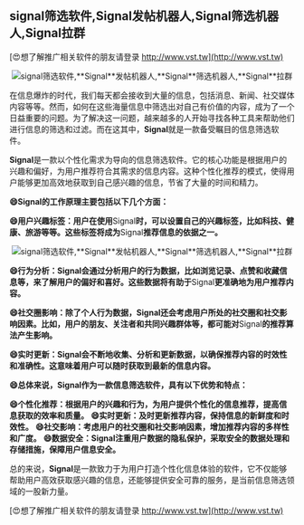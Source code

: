 ## **signal筛选软件,**Signal**发帖机器人,**Signal**筛选机器人,**Signal**拉群**

[😍想了解推广相关软件的朋友请登录 http://www.vst.tw](http://www.vst.tw)

 <center><img src="https://vst.tw/MP4/tuiguang/png/5.png" alt="signal筛选软件,**Signal**发帖机器人,**Signal**筛选机器人,**Signal**拉群"></center>

在信息爆炸的时代，我们每天都会接收到大量的信息，包括消息、新闻、社交媒体内容等等。然而，如何在这些海量信息中筛选出对自己有价值的内容，成为了一个日益重要的问题。为了解决这一问题，越来越多的人开始寻找各种工具来帮助他们进行信息的筛选和过滤。而在这其中，**Signal**就是一款备受瞩目的信息筛选软件。

**Signal**是一款以个性化需求为导向的信息筛选软件。它的核心功能是根据用户的兴趣和偏好，为用户推荐符合其需求的信息内容。这种个性化推荐的模式，使得用户能够更加高效地获取到自己感兴趣的信息，节省了大量的时间和精力。

**😄**Signal**的工作原理主要包括以下几个方面：**

**😄用户兴趣标签：用户在使用**Signal**时，可以设置自己的兴趣标签，比如科技、健康、旅游等等。这些标签将成为**Signal**推荐信息的依据之一。**

 <center><img src="https://vst.tw/MP4/tuiguang/png/8.png" alt="signal筛选软件,**Signal**发帖机器人,**Signal**筛选机器人,**Signal**拉群"></center>

**😄行为分析：**Signal**会通过分析用户的行为数据，比如浏览记录、点赞和收藏信息等，来了解用户的偏好和喜好。这些数据将有助于**Signal**更准确地为用户推荐内容。**

**😄社交圈影响：除了个人行为数据，**Signal**还会考虑用户所处的社交圈和社交影响因素。比如，用户的朋友、关注者和共同兴趣群体等，都可能对**Signal**的推荐算法产生影响。**

**😄实时更新：**Signal**会不断地收集、分析和更新数据，以确保推荐内容的时效性和准确性。这意味着用户可以随时获取到最新的信息内容。**

**😄总体来说，**Signal**作为一款信息筛选软件，具有以下优势和特点：**

**😄个性化推荐：根据用户的兴趣和行为，为用户提供个性化的信息推荐，提高信息获取的效率和质量。**
**😄实时更新：及时更新推荐内容，保持信息的新鲜度和时效性。**
**😄社交影响：考虑用户的社交圈和社交影响因素，增加推荐内容的多样性和广度。**
**😄数据安全：**Signal**注重用户数据的隐私保护，采取安全的数据处理和存储措施，保障用户信息安全。**

总的来说，**Signal**是一款致力于为用户打造个性化信息体验的软件，它不仅能够帮助用户高效获取感兴趣的信息，还能够提供安全可靠的服务，是当前信息筛选领域的一股新力量。

[😍想了解推广相关软件的朋友请登录 http://www.vst.tw](http://www.vst.tw)



